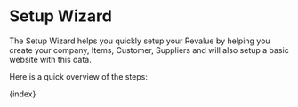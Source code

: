# Setup Wizard

The Setup Wizard helps you quickly setup your Revalue by helping you create your company, Items, Customer, Suppliers and will also setup a basic website with this data.

Here is a quick overview of the steps:

{index}
